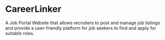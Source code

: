 # CareerLinker
A Job Portal Website that allows recruiters to post and manage job listings and provide a user-friendly platform for job seekers to find and apply for suitable roles.
